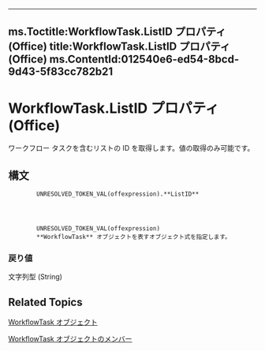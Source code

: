 

---
ms.Toctitle:WorkflowTask.ListID プロパティ (Office)
title:WorkflowTask.ListID プロパティ (Office)
ms.ContentId:012540e6-ed54-8bcd-9d43-5f83cc782b21
---
# WorkflowTask.ListID プロパティ (Office)




ワークフロー タスクを含むリストの ID を取得します。値の取得のみ可能です。

## 構文

            UNRESOLVED_TOKEN_VAL(offexpression).**ListID**




            UNRESOLVED_TOKEN_VAL(offexpression)
            **WorkflowTask** オブジェクトを表すオブジェクト式を指定します。

### 戻り値
文字列型 (String)





## Related Topics

[WorkflowTask オブジェクト](9d17947e-f12a-2f97-7888-8d5ec9f85011.md)

[WorkflowTask オブジェクトのメンバー](035ead58-23bb-4518-2720-8862051aeb41.md)




